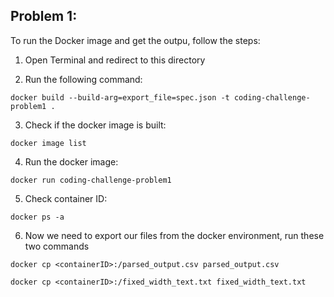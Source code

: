 ## Problem 1:

To run the Docker image and get the outpu, follow the steps:

1. Open Terminal and redirect to this directory

2. Run the following command:

`docker build --build-arg=export_file=spec.json -t coding-challenge-problem1 .`

3. Check if the docker image is built:

`docker image list`

4. Run the docker image:

`docker run coding-challenge-problem1`

5. Check container ID:

`docker ps -a`

6. Now we need to export our files from the docker environment, run these two commands

`docker cp <containerID>:/parsed_output.csv parsed_output.csv`

`docker cp <containerID>:/fixed_width_text.txt fixed_width_text.txt`
